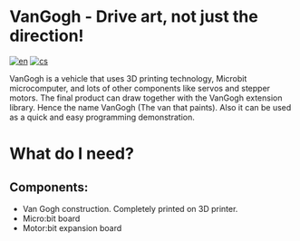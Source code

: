 # VanGogh - Drive art, not just the direction!
[![en](https://img.shields.io/badge/lang-en-blue)](https://github.com/pslib-cz/2022-p2a-mme-pppp-Pixelgon/blob/main/README.md)
[![cs](https://img.shields.io/badge/lang-cs-red)](https://github.com/pslib-cz/2022-p2a-mme-pppp-Pixelgon/blob/main/README.cs.md)

VanGogh is a vehicle that uses 3D printing technology, Microbit microcomputer, and lots of other components like servos and stepper motors. The final product can draw together with the VanGogh extension library. Hence the name VanGogh (The van that paints). Also it can be used as a quick and easy programming demonstration.

# What do I need?
## Components:
<ul>
  <li>Van Gogh construction. Completely printed on 3D printer.</li>
  <li>Micro:bit board</li>
  <li>Motor:bit expansion board</li>
</ul>